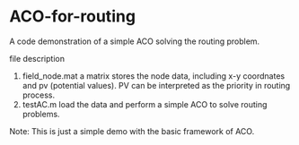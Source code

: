 # ACO-for-routing
A code demonstration of a simple ACO solving the routing problem.

file description
  1. field_node.mat
     a matrix stores the node data, including x-y coordnates and pv (potential values). PV can be interpreted as the priority in routing process.
  3. testAC.m
     load the data and perform a simple ACO to solve routing problems.

Note: This is just a simple demo with the basic framework of ACO.
